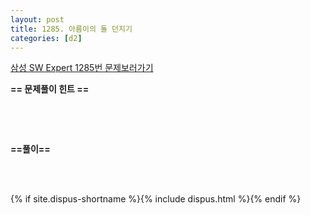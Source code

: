 ```yaml
---
layout: post
title: 1285. 아름이의 돌 던지기
categories: [d2]
---
```


[삼성 SW Expert 1285번 문제보러가기](https://swexpertacademy.com/main/code/problem/problemDetail.do?contestProbId=AV18-stqI8oCFAZN&categoryId=AV18-stqI8oCFAZN&categoryType=CODE)

**== 문제풀이 힌트 ==**<br>

<br>

<br>

```cpp

```

**==풀이==**<br>

<br>

<br>

{% if site.dispus-shortname %}{% include dispus.html %}{% endif %}